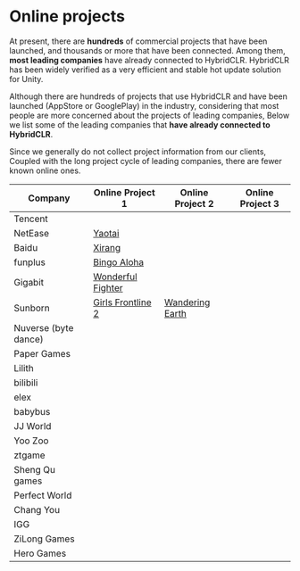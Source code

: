 # Online projects

At present, there are **hundreds** of commercial projects that have been launched, and thousands or more that have been connected. Among them, **most leading companies** have already connected to HybridCLR.
HybridCLR has been widely verified as a very efficient and stable hot update solution for Unity.


Although there are hundreds of projects that use HybridCLR and have been launched (AppStore or GooglePlay) in the industry, considering that most people are more concerned about the projects of leading companies,
Below we list some of the leading companies that **have already connected to HybridCLR**.

Since we generally do not collect project information from our clients,
Coupled with the long project cycle of leading companies, there are fewer known online ones.

|Company|Online Project 1|Online Project 2|Online Project 3|
|-|-|-|-|
|Tencent||||
|NetEase|[Yaotai](https://yaotai.163.com/)|||
|Baidu|[Xirang](https://vr.baidu.com/product/xirang)|||
|funplus|[Bingo Aloha](https://play.google.com/store/apps/details?id=com.gm11.bingocraze&hl=en_US)|||
| Gigabit | [Wonderful Fighter](https://apps.apple.com/cn/app/%E5%A5%87%E8%91%A9%E6%88%98%E6%96%97%E5%AE%B6/id1434798394)|||
|Sunborn|[Girls Frontline 2](https://gf2.sunborngame.com/index)|[Wandering Earth](https://www.taptap.cn/app/275896/topic)|||
|Nuverse (byte dance)||||
|Paper Games| |||
|Lilith||||
|bilibili||||
|elex||||
|babybus||||
|JJ World||||
|Yoo Zoo||||
|ztgame||||
|Sheng Qu games||||
|Perfect World||||
|Chang You|||
|IGG||||
|ZiLong Games||||
|Hero Games||||